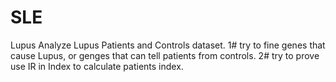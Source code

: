 # SLE
Lupus
Analyze Lupus Patients and Controls dataset. 
1# try to fine genes that cause Lupus, or genges that can tell patients from controls.
2# try to prove use IR in Index to calculate patients index.
